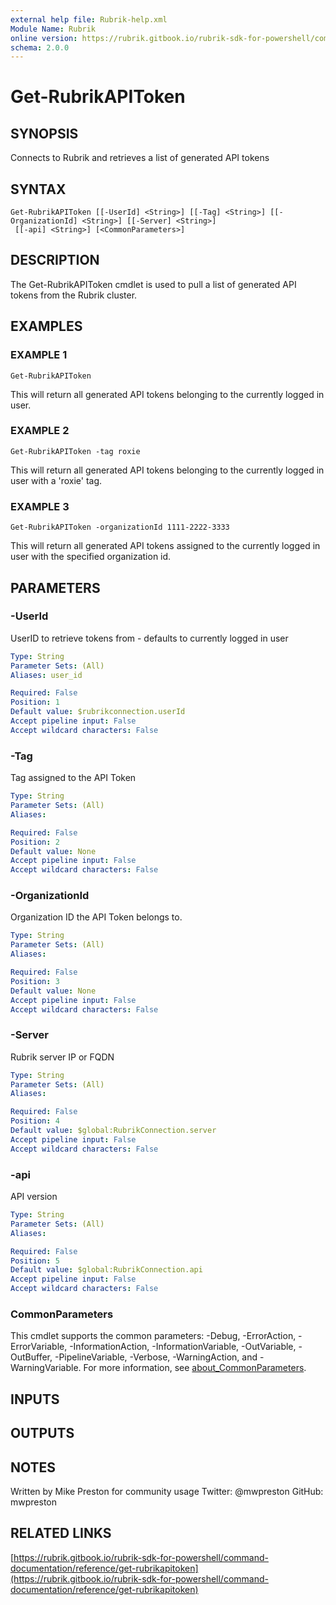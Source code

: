 ```yaml
---
external help file: Rubrik-help.xml
Module Name: Rubrik
online version: https://rubrik.gitbook.io/rubrik-sdk-for-powershell/command-documentation/reference/get-rubrikapitoken
schema: 2.0.0
---
```


# Get-RubrikAPIToken

## SYNOPSIS
Connects to Rubrik and retrieves a list of generated API tokens

## SYNTAX

```
Get-RubrikAPIToken [[-UserId] <String>] [[-Tag] <String>] [[-OrganizationId] <String>] [[-Server] <String>]
 [[-api] <String>] [<CommonParameters>]
```

## DESCRIPTION
The Get-RubrikAPIToken cmdlet is used to pull a list of generated API tokens from the Rubrik cluster.

## EXAMPLES

### EXAMPLE 1
```
Get-RubrikAPIToken
```

This will return all generated API tokens belonging to the currently logged in user.

### EXAMPLE 2
```
Get-RubrikAPIToken -tag roxie
```

This will return all generated API tokens belonging to the currently logged in user with a 'roxie' tag.

### EXAMPLE 3
```
Get-RubrikAPIToken -organizationId 1111-2222-3333
```

This will return all generated API tokens assigned to the currently logged in user with the specified organization id.

## PARAMETERS

### -UserId
UserID to retrieve tokens from - defaults to currently logged in user

```yaml
Type: String
Parameter Sets: (All)
Aliases: user_id

Required: False
Position: 1
Default value: $rubrikconnection.userId
Accept pipeline input: False
Accept wildcard characters: False
```

### -Tag
Tag assigned to the API Token

```yaml
Type: String
Parameter Sets: (All)
Aliases:

Required: False
Position: 2
Default value: None
Accept pipeline input: False
Accept wildcard characters: False
```

### -OrganizationId
Organization ID the API Token belongs to.

```yaml
Type: String
Parameter Sets: (All)
Aliases:

Required: False
Position: 3
Default value: None
Accept pipeline input: False
Accept wildcard characters: False
```

### -Server
Rubrik server IP or FQDN

```yaml
Type: String
Parameter Sets: (All)
Aliases:

Required: False
Position: 4
Default value: $global:RubrikConnection.server
Accept pipeline input: False
Accept wildcard characters: False
```

### -api
API version

```yaml
Type: String
Parameter Sets: (All)
Aliases:

Required: False
Position: 5
Default value: $global:RubrikConnection.api
Accept pipeline input: False
Accept wildcard characters: False
```

### CommonParameters
This cmdlet supports the common parameters: -Debug, -ErrorAction, -ErrorVariable, -InformationAction, -InformationVariable, -OutVariable, -OutBuffer, -PipelineVariable, -Verbose, -WarningAction, and -WarningVariable. For more information, see [about_CommonParameters](http://go.microsoft.com/fwlink/?LinkID=113216).

## INPUTS

## OUTPUTS

## NOTES
Written by Mike Preston for community usage
Twitter: @mwpreston
GitHub: mwpreston

## RELATED LINKS

[https://rubrik.gitbook.io/rubrik-sdk-for-powershell/command-documentation/reference/get-rubrikapitoken](https://rubrik.gitbook.io/rubrik-sdk-for-powershell/command-documentation/reference/get-rubrikapitoken)


